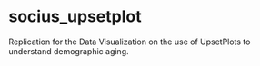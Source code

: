 # socius_upsetplot
 Replication for the Data Visualization on the use of UpsetPlots to understand demographic aging. 
